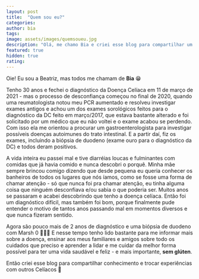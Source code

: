 ```yaml
---
layout: post
title:  "Quem sou eu?"
categories:
author: bia
tags:
image: assets/images/quemsoueu.jpg
description: "Olá, me chamo Bia e criei esse blog para compartilhar um pouco sobre como ter uma vida feliz sem glúten."
featured: true
hidden: true
rating:
---
```


Oie!
Eu sou a Beatriz, mas todos me chamam de **Bia** 😁

Tenho 30 anos e fechei o diagnóstico da Doença Celíaca em 11 de março de 2021 - mas o processo de desconfiança começou no final de 2020, quando uma reumatologista notou meu PCR aumentado e resolveu investigar exames antigos e achou um dos exames sorológicos feitos para o diagnóstico da DC feito em março/2017, que estava bastante alterado e foi solicitado por um médico que eu não voltei e o exame acabou se perdendo.
Com isso ela me orientou a procurar um gastroenterologista para investigar possíveis doenças autoimunes do trato intestinal.
E a partir daí, fiz os exames, incluindo a biópsia de duodeno (exame ouro para o diagnóstico da DC) e todos deram positivos.

A vida inteira eu passei mal e tive diarréias loucas e fulminantes com comidas que já havia comido e nunca descobri o porquê. Minha mãe sempre brincou comigo dizendo que desde pequena eu queria conhecer os banheiros de todos os lugares que nós íamos, como se fosse uma forma de chamar atenção - só que nunca foi pra chamar atenção, eu tinha alguma coisa que ninguém desconfiava e/ou sabia o que poderia ser. Muitos anos se passaram e acabei descobrindo que tenho a doença celíaca. Então foi um diagnóstico difícil, mas também foi bom, porque finalmente pude entender o motivo de tantos anos passando mal em momentos diversos e que nunca fizeram sentido.

Agora são pouco mais de 2 anos de diagnóstico e uma biópsia de duodeno com Marsh 0 🥳👏🏻
E nesse tempo tenho lido bastante para me informar mais sobre a doença, ensinar aos meus familiares e amigos sobre todo os cuidados que preciso e aprender a lidar e me cuidar da melhor forma possível para ter uma vida saudável e feliz - e mais importante, **sem glúten**.

Então criei esse blog para compartilhar conhecimento e trocar experiências com outros Celíacos 🤍